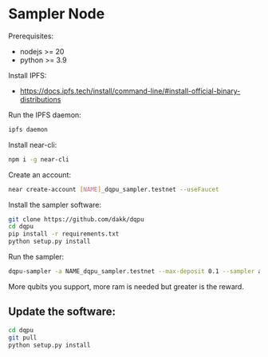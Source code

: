 # Sampler Node

Prerequisites:
- nodejs >= 20
- python >= 3.9


Install IPFS:

- https://docs.ipfs.tech/install/command-line/#install-official-binary-distributions

Run the IPFS daemon:

```bash
ipfs daemon
```

Install near-cli:

```bash
npm i -g near-cli
```

Create an account:

```bash
near create-account [NAME]_dqpu_sampler.testnet --useFaucet
```

Install the sampler software:

```bash
git clone https://github.com/dakk/dqpu
cd dqpu
pip install -r requirements.txt
python setup.py install
```

Run the sampler:

```bash
dqpu-sampler -a NAME_dqpu_sampler.testnet --max-deposit 0.1 --sampler aersimulator --max-qubits 21
```

More qubits you support, more ram is needed but greater is the reward.


## Update the software:

```bash
cd dqpu
git pull
python setup.py install
```
